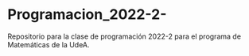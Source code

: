 # Programacion_2022-2-
Repositorio para la clase de programación 2022-2 para el programa de Matemáticas de la UdeA.
